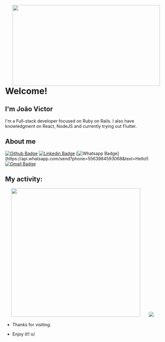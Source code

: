 <img align="right" width="480" height="264" src="https://media0.giphy.com/media/DUtVdGeIU8lmo/giphy.gif?cid=ecf05e479f4e278bed0d9923462d255c53c9f76c1dda3226&rid=giphy.gif">

# Welcome!

## I'm João Victor

I'm a Full-stack developer focused on Ruby on Rails. I also have knowledgment on React, NodeJS and currently trying out Flutter.


## About me 
[![Github Badge](https://img.shields.io/badge/-Github-000?style=flat-square&logo=Github&logoColor=white&link=link_do_seu_perfil_no_github)](https://github.com/alutsu)
[![Linkedin Badge](https://img.shields.io/badge/-LinkedIn-blue?style=flat-square&logo=Linkedin&logoColor=white&link=https://www.linkedin.com/in/joao-victor-lpm/)](https://www.linkedin.com/in/joao-victor-lpm/)
[![Whatsapp Badge](https://img.shields.io/badge/-Whatsapp-4CA143?style=flat-square&labelColor=4CA143&logo=whatsapp&logoColor=white&link=https://api.whatsapp.com/send?phone=+5563984593068&text=Hello!)](https://api.whatsapp.com/send?phone=5563984593068&text=Hello!)
[![Gmail Badge](https://img.shields.io/badge/-Gmail-c14438?style=flat-square&logo=Gmail&logoColor=white&link=mailto:jovictor.miguel@gmail.com)](mailto:jovictor.miguel@gmail.com)

## My activity:
<p align="center">
    <img src="https://github-readme-stats.vercel.app/api?username=alutsu&show_icons=true&theme=onedark" width="420px"/>&nbsp;&nbsp;&nbsp;&nbsp;&nbsp;&nbsp;
    <img src= "https://github-readme-stats.vercel.app/api/top-langs/?username=alutsu&amp;theme=dark&layout=compact"/>
</p>

- Thanks for visiting. 

- Enjoy it!! o/
